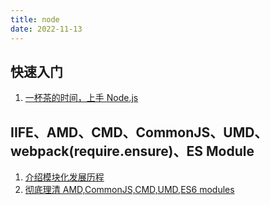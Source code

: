 ```yaml
---
title: node
date: 2022-11-13
---
```


## 快速入门

1. [一杯茶的时间，上手 Node.js](https://mp.weixin.qq.com/s/67-HjXm1qtBiBPyTr-fp1g)

## IIFE、AMD、CMD、CommonJS、UMD、webpack(require.ensure)、ES Module

1. [介绍模块化发展历程](https://muyiy.cn/question/js/26.html)
2. [彻底理清 AMD,CommonJS,CMD,UMD,ES6 modules](https://mp.weixin.qq.com/s/3nXHcpejd1-A89AL1TDdPg)
